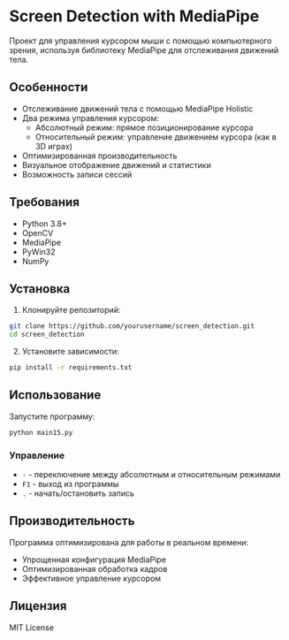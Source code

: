# Screen Detection with MediaPipe

Проект для управления курсором мыши с помощью компьютерного зрения, используя библиотеку MediaPipe для отслеживания движений тела.

## Особенности

- Отслеживание движений тела с помощью MediaPipe Holistic
- Два режима управления курсором:
  - Абсолютный режим: прямое позиционирование курсора
  - Относительный режим: управление движением курсора (как в 3D играх)
- Оптимизированная производительность
- Визуальное отображение движений и статистики
- Возможность записи сессий

## Требования

- Python 3.8+
- OpenCV
- MediaPipe
- PyWin32
- NumPy

## Установка

1. Клонируйте репозиторий:
```bash
git clone https://github.com/yourusername/screen_detection.git
cd screen_detection
```

2. Установите зависимости:
```bash
pip install -r requirements.txt
```

## Использование

Запустите программу:
```bash
python main15.py
```

### Управление

- `-` - переключение между абсолютным и относительным режимами
- `F1` - выход из программы
- `.` - начать/остановить запись

## Производительность

Программа оптимизирована для работы в реальном времени:
- Упрощенная конфигурация MediaPipe
- Оптимизированная обработка кадров
- Эффективное управление курсором

## Лицензия

MIT License 